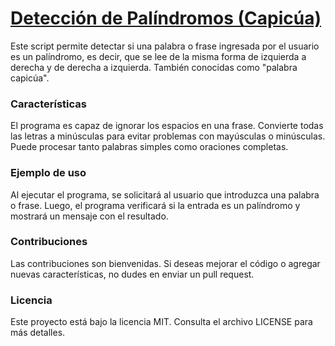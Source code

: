 # <ins>Detección de Palíndromos (Capicúa)</ins>

Este script permite detectar si una palabra o frase ingresada por el usuario es un palíndromo, es decir, que se lee de la misma forma de izquierda a derecha y de derecha a izquierda. También conocidas como "palabra capicúa".

### Características
El programa es capaz de ignorar los espacios en una frase.
Convierte todas las letras a minúsculas para evitar problemas con mayúsculas o minúsculas.
Puede procesar tanto palabras simples como oraciones completas.

### Ejemplo de uso
Al ejecutar el programa, se solicitará al usuario que introduzca una palabra o frase. Luego, el programa verificará si la entrada es un palíndromo y mostrará un mensaje con el resultado.

### Contribuciones
Las contribuciones son bienvenidas. Si deseas mejorar el código o agregar nuevas características, no dudes en enviar un pull request.

### Licencia
Este proyecto está bajo la licencia MIT. Consulta el archivo LICENSE para más detalles.
